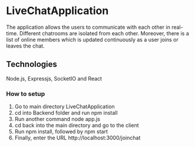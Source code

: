 # LiveChatApplication
The application allows the users to communicate with each other in real-time. Different chatrooms are isolated from each other. 
Moreover, there is a list of online members which is updated continuously as a user joins or leaves the chat.


## Technologies 
Node.js, Expressjs, SocketIO and React

### How to setup

 1. Go to main directory LiveChatApplication
 2. cd into Backend folder and run npm install
 3. Run another command node app.js
 4. cd back into the main directory and go to the client
 5. Run npm install, followed by npm start
 6. Finally, enter the URL http://localhost:3000/joinchat
